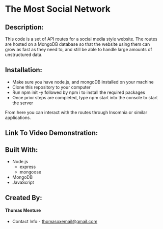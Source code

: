 # The Most Social Network

## Description:
This code is a set of API routes for a social media style website. The routes are hosted on a MongoDB database so that the website using them can grow as fast as they need to, and still be able to handle large amounts of unstructured data.

## Installation:
* Make sure you have node.js, and mongoDB installed on your machine
* Clone this repository to your computer
* Run npm init -y followed by npm i to install the required packages
* Once prior steps are completed, type npm start into the console to start the server

From here you can interact with the routes through Insomnia or similar applications. 

## Link To Video Demonstration:


## Built With:
* Node.js
    - express
    - mongoose
* MongoDB
* JavaScript

## Created By:
#### Thomas Menture
- Contact Info - thomasoxemail@gmail.com